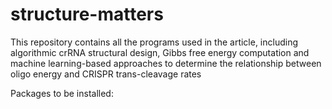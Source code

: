 # structure-matters
This repository contains all the programs used in the article, including algorithmic crRNA structural design, Gibbs free energy computation and machine learning-based approaches to determine the relationship between oligo energy and CRISPR trans-cleavage rates  

Packages to be installed:



